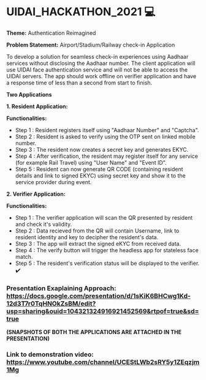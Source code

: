 # UIDAI_HACKATHON_2021 💻
**Theme:** Authentication Reimagined 

**Problem Statement:** Airport/Stadium/Railway check-in Application

To develop a solution for seamless check-in experiences using Aadhaar services without disclosing the Aadhaar number. The client application will use UIDAI face authentication service and will not be able to access the UIDAI servers. The app should work offline on verifier application and have a response time of less than a second from start to finish. 

**Two Applications**

**1. Resident Application:** 

**Functionalities:**

* Step 1 : Resident registers itself using "Aadhaar Number" and "Captcha".
* Step 2 : Resident is asked to verify using the OTP sent on linked mobile number.
* Step 3 : The resident now creates a secret key and generates EKYC.
* Step 4 : After verification, the resident may register itself for any service (for example Rail Travel) using "User Name" and "Event ID".
* Step 5 : Resident can now generate QR CODE (containing resident details and link to signed EKYC) using secret key and show it to the service provider during event.


**2. Verifier Application:** 

**Functionalities:**

* Step 1 : The verifier application will scan the QR presented by resident and check it's validity.
* Step 2 : Data recieved from the QR will contain Username, link to resident identity and key to decipher the resident's data.
* Step 3 : The app will extract the signed eKYC from received data.
* Step 4 : The verify button will trigger the headless app for stateless face match.
* Step 5 : The resident's verification status will be displayed to the verifier. :heavy_check_mark:

### Presentation Exaplaining Approach: https://docs.google.com/presentation/d/1sKiK6BHCwg1Kd-12d3T7r0TqHNOkZsBM/edit?usp=sharing&ouid=104321324916921452569&rtpof=true&sd=true 

**(SNAPSHOTS OF BOTH THE APPLICATIONS ARE ATTACHED IN THE PRESENTATION)**
### Link to demonstration video: https://www.youtube.com/channel/UCEStLWb2sRY5y1ZEqzjm1Mg 
